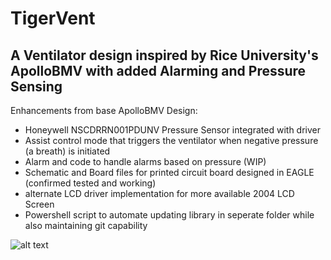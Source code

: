 # TigerVent #
## A Ventilator design inspired by Rice University's ApolloBMV with added Alarming and Pressure Sensing

Enhancements from base ApolloBMV Design:
* Honeywell NSCDRRN001PDUNV Pressure Sensor integrated with driver
* Assist control mode that triggers the ventilator when negative pressure (a breath) is initiated
* Alarm and code to handle alarms based on pressure (WIP)
* Schematic and Board files for printed circuit board designed in EAGLE (confirmed tested and working)
* alternate LCD driver implementation for more available 2004 LCD Screen
* Powershell script to automate updating library in seperate folder while also maintaining git capability

![alt text][renderedpcb]




















[renderedpcb]: https://github.com/kebroad/TigerVent/blob/master/PrintedCircuitBoard/RenderedImage.png 

